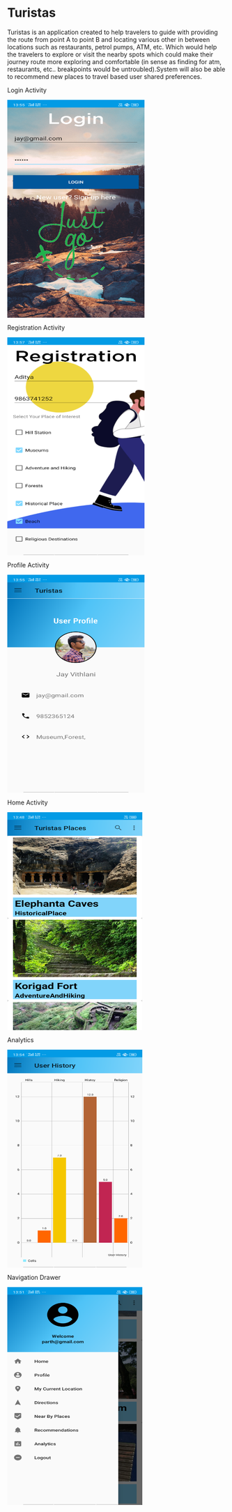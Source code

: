 # Turistas
Turistas is an application created to help travelers to guide with providing the route from point A to point B and locating various other in between locations such as restaurants, 
petrol pumps, ATM, etc. Which would help the travelers to explore or visit the nearby spots which could make their journey route more exploring and comfortable 
(in sense as finding for atm, restaurants, etc.. breakpoints would be untroubled).System will also be able to recommend new places to travel based user shared preferences. 

Login Activity

<a href="url"><img src="https://github.com/rohit05gupta/Turistas/blob/master/images/a1.png" align="center" height="500" width="315" ></a>
<br>

Registration Activity

<a href="url"><img src="https://github.com/rohit05gupta/Turistas/blob/master/images/a2.png" align="center" height="500" width="315" ></a>
<br>

Profile Activity

<a href="url"><img src="https://github.com/rohit05gupta/Turistas/blob/master/images/a3.png" align="center" height="500" width="315" ></a>
<br>

Home Activity

<a href="url"><img src="https://github.com/rohit05gupta/Turistas/blob/master/images/a4.png" align="center" height="500" width="310" ></a>
<br>

Analytics

<a href="url"><img src="https://github.com/rohit05gupta/Turistas/blob/master/images/a5.png" align="center" height="500" width="310" ></a>
<br>

Navigation Drawer

<a href="url"><img src="https://github.com/rohit05gupta/Turistas/blob/master/images/a8.png" align="center" height="500" width="310" ></a>
